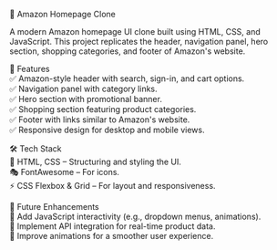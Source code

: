 🛒 Amazon Homepage Clone

A modern Amazon homepage UI clone built using HTML, CSS, and JavaScript. This project replicates the header, navigation panel, hero section, shopping categories, and footer of Amazon's website.

🚀 Features<br/>
✅ Amazon-style header with search, sign-in, and cart options.<br/>
✅ Navigation panel with category links.<br/>
✅ Hero section with promotional banner.<br/>
✅ Shopping section featuring product categories.<br/>
✅ Footer with links similar to Amazon's website.<br/>
✅ Responsive design for desktop and mobile views.<br/>

🛠 Tech Stack<br/>
🎨 HTML, CSS – Structuring and styling the UI.<br/>
🎭 FontAwesome – For icons.<br/>
⚡ CSS Flexbox & Grid – For layout and responsiveness.<br/>

📌 Future Enhancements<br/>
🔹 Add JavaScript interactivity (e.g., dropdown menus, animations).<br/>
🔹 Implement API integration for real-time product data.<br/>
🔹 Improve animations for a smoother user experience.<br/>
